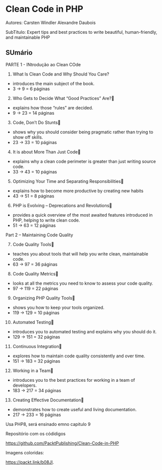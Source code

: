 # Clean Code in PHP

Autores: Carsten Windler
Alexandre Daubois

SubTítulo: Expert tips and best practices to write beautiful,
human-friendly, and maintainable PHP

## SUmário

PARTE 1 - INtrodução ao Clean COde


1. What Is Clean Code and Why Should You Care?
+ introduces the main subject of the book.
+ 3 -> 9 = 6 páginas

2. Who Gets to Decide What “Good Practices” Are?
+ explains how those “rules” are decided.
+ 9 -> 23 = 14 páginas

3. Code, Don’t Do Stunts
+ shows why you should consider being pragmatic rather than trying
to show off skills.
+ 23 -> 33 = 10 páginas

4. It is about More Than Just Code
+ explains why a clean code perimeter is greater than just
writing source code.
+ 33 -> 43 = 10 páginas

5. Optimizing Your Time and Separating Responsibilities
+ explains how to become more productive by creating new habits
+ 43 -> 51 = 8 páginas

6. PHP is Evolving – Deprecations and Revolutions
+ provides a quick overview of the most awaited features introduced in PHP, helping to write clean code.
+ 51 -> 63 = 12 páginas

Part 2 – Maintaining Code Quality


7. Code Quality Tools
+ teaches you about tools that will help you write clean, maintainable code.
+ 63 -> 97 = 36 páginas

8. Code Quality Metrics
+ looks at all the metrics you need to know to assess your code quality.
+ 97 -> 119 = 22 páginas
 
9. Organizing PHP Quality Tools
+ shows you how to keep your tools organized.
+ 119 -> 129 = 10 páginas

10. Automated Testing
+ introduces you to automated testing and explains why you should do it.
+ 129 -> 151 = 32 páginas


11. Continuous Integration
+ explores how to maintain code quality consistently and over time.
+ 151 -> 183 = 32 páginas

12. Working in a Team
+ introduces you to the best practices for working in a team of developers.
+ 183 -> 217 = 34 páginas

13. Creating Effective Documentation
+ demonstrates how to create useful and living documentation.
+ 217 -> 233 = 16 páginas

Usa PHP8, será ensinado emno capitulo 9

Repositório com os códidigos

https://github.com/PacktPublishing/Clean-Code-in-PHP

Imagens coloridas:

https://packt.link/b08Jl.




















